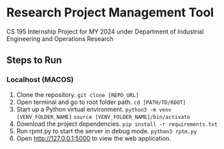 # Research Project Management Tool
CS 195 Internship Project for MY 2024 under Department of Industrial Engineering and Operations Research

## Steps to Run

### Localhost (MACOS)
1. Clone the repository.
```git clone [REPO_URL]```
2. Open terminal and go to root folder path.
```cd [PATH/TO/ROOT]```
3. Start up a Python virtual environment.
```python3 -m venv [VENV_FOLDER_NAME]```
```source [VENV_FOLDER_NAME]/bin/activate```
4. Download the project dependencies.
```pip install -r requirements.txt```
5. Run rpmt.py to start the server in debug mode.
```python3 rptm.py```
6. Open http://127.0.0.1:5000 to view the web application.
